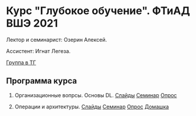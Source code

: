 # Курс "Глубокое обучение". ФТиАД ВШЭ 2021

Лектор и семинарист: Озерин Алексей.

Ассистент: Игнат Легеза.

[Группа в ТГ](https://t.me/joinchat/HTp25ltMyLjxrS7S)

## Программа курса

1. Организационные вопрсы. Основы DL. [Слайды](https://docs.google.com/presentation/d/1zv7MWM_RPSsKEuPFwO6krYqtUMSL76HlF0WDt3KS7iA/edit?usp=sharing) [Семинар](https://github.com/m12sl/dl-hse-2021/blob/master/01-introduction/seminar.ipynb) [Опрос](https://forms.yandex.ru/u/5ffaf2d20d66e76ffc7a445f/)

2. Операции и архитектуры. [Слайды](https://docs.google.com/presentation/d/1VHU1n4maRum6RmdnV5H5PxUo4cZemu3zLt0IWXSu8YI/edit?usp=sharing) [Семинар](https://github.com/m12sl/dl-hse-2021/blob/master/02-pytorch/seminar.ipynb) [Опрос](https://forms.yandex.ru/u/600fd40ddfc5ae2f8242129c/) [Домашка](https://github.com/m12sl/dl-hse-2021/blob/master/02-pytorch/homework.ipynb)
